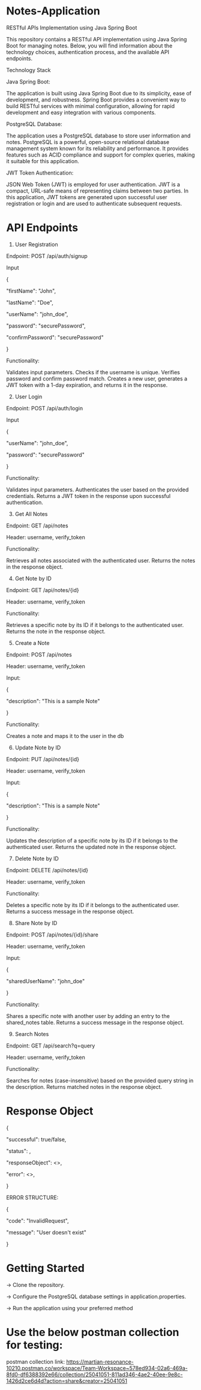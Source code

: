 # Notes-Application

RESTful APIs Implementation using Java Spring Boot

This repository contains a RESTful API implementation using Java Spring Boot for managing notes. Below, you will find information about the technology choices, authentication process, and the available API endpoints.

Technology Stack

Java Spring Boot:

The application is built using Java Spring Boot due to its simplicity, ease of development, and robustness. Spring Boot provides a convenient way to build RESTful services with minimal configuration, allowing for rapid development and easy integration with various components.

PostgreSQL Database:

The application uses a PostgreSQL database to store user information and notes. PostgreSQL is a powerful, open-source relational database management system known for its reliability and performance. It provides features such as ACID compliance and support for complex queries, making it suitable for this application.

JWT Token Authentication:

JSON Web Token (JWT) is employed for user authentication. JWT is a compact, URL-safe means of representing claims between two parties. In this application, JWT tokens are generated upon successful user registration or login and are used to authenticate subsequent requests.

# API Endpoints

1. User Registration

Endpoint: POST /api/auth/signup

Input

{

  "firstName": "John",
  
  "lastName": "Doe",
  
  "userName": "john_doe",
  
  "password": "securePassword",
  
  "confirmPassword": "securePassword"
  
}


Functionality:

Validates input parameters.
Checks if the username is unique.
Verifies password and confirm password match.
Creates a new user, generates a JWT token with a 1-day expiration, and returns it in the response.

2. User Login

Endpoint: POST /api/auth/login

Input

{

  "userName": "john_doe",
  
  "password": "securePassword"

}


Functionality:

Validates input parameters.
Authenticates the user based on the provided credentials.
Returns a JWT token in the response upon successful authentication.


3. Get All Notes

Endpoint: GET /api/notes

Header: username, verify_token

Functionality:

Retrieves all notes associated with the authenticated user.
Returns the notes in the response object.


4. Get Note by ID

Endpoint: GET /api/notes/{id}

Header: username, verify_token


Functionality:

Retrieves a specific note by its ID if it belongs to the authenticated user.
Returns the note in the response object.


5. Create a Note

Endpoint: POST /api/notes

Header: username, verify_token

Input:

{

  "description": "This is a sample Note"

}


Functionality:

Creates a note and maps it to the user in the db



6. Update Note by ID

Endpoint: PUT /api/notes/{id}

Header: username, verify_token

Input:

{

  "description": "This is a sample Note"

}


Functionality:

Updates the description of a specific note by its ID if it belongs to the authenticated user.
Returns the updated note in the response object.


7. Delete Note by ID

Endpoint: DELETE /api/notes/{id}

Header: username, verify_token


Functionality:

Deletes a specific note by its ID if it belongs to the authenticated user.
Returns a success message in the response object.


8. Share Note by ID

Endpoint: POST /api/notes/{id}/share

Header: username, verify_token

Input:

{

  "sharedUserName": "john_doe"

}


Functionality:

Shares a specific note with another user by adding an entry to the shared_notes table.
Returns a success message in the response object.


9. Search Notes

Endpoint: GET /api/search?q=query

Header: username, verify_token


Functionality:

Searches for notes (case-insensitive) based on the provided query string in the description.
Returns matched notes in the response object.


# Response Object
{

  "successful": true/false,

  "status": <HTTPStatus>,

  "responseObject": <>,

  "error": <>,

}


ERROR STRUCTURE: 

{

  "code": "InvalidRequest",
 
  "message": "User doesn't exist"

}


# Getting Started


-> Clone the repository.

-> Configure the PostgreSQL database settings in application.properties.

-> Run the application using your preferred method 


# Use the below postman collection for testing:

postman collection link: https://martian-resonance-10210.postman.co/workspace/Team-Workspace~578ed934-02a6-469a-8fd0-df6388392e66/collection/25041051-811ad346-4ae2-40ee-9e8c-1426d2ce6d4d?action=share&creator=25041051
